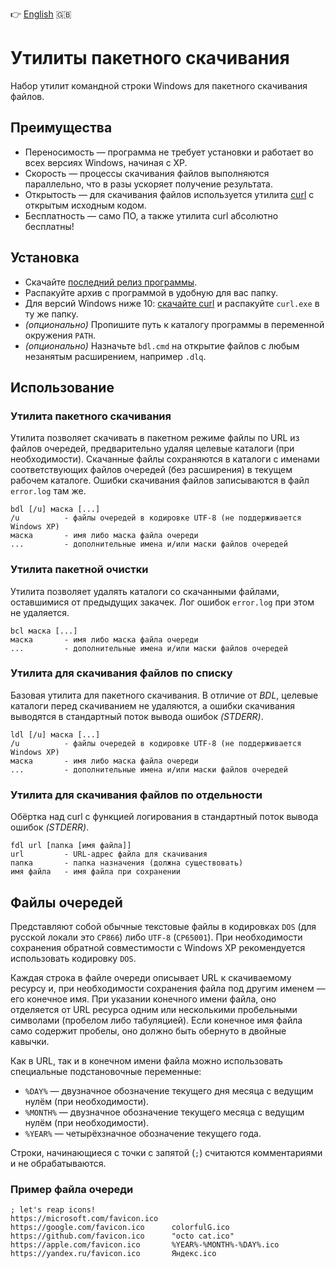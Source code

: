 👉 [English](README.md) 🇬🇧

# Утилиты пакетного скачивания

Набор утилит командной строки Windows для пакетного скачивания файлов.

## Преимущества

* Переносимость — программа не требует установки и работает во всех версиях Windows, начиная с XP.
* Скорость — процессы скачивания файлов выполняются параллельно, что в разы ускоряет получение результата.
* Открытость — для скачивания файлов используется утилита [curl](https://curl.se/) с открытым исходным кодом.
* Бесплатность — само ПО, а также утилита curl абсолютно бесплатны!

## Установка

* Скачайте [последний релиз программы](https://github.com/daniser/win-bdl/releases/latest).
* Распакуйте архив с программой в удобную для вас папку.
* Для версий Windows ниже 10: [скачайте curl](https://curl.se/windows/) и распакуйте `curl.exe` в ту же папку.
* _(опционально)_ Пропишите путь к каталогу программы в переменной окружения `PATH`.
* _(опционально)_ Назначьте `bdl.cmd` на открытие файлов с любым незанятым расширением, например `.dlq`.

## Использование

### Утилита пакетного скачивания

Утилита позволяет скачивать в пакетном режиме файлы по URL из файлов очередей,
предварительно удаляя целевые каталоги (при необходимости).
Скачанные файлы сохраняются в каталоги с именами соответствующих файлов очередей (без расширения)
в текущем рабочем каталоге. Ошибки скачивания файлов записываются в файл `error.log` там же.

```
bdl [/u] маска [...]
/u          - файлы очередей в кодировке UTF-8 (не поддерживается Windows XP)
маска       - имя либо маска файла очереди
...         - дополнительные имена и/или маски файлов очередей
```

### Утилита пакетной очистки

Утилита позволяет удалять каталоги со скачанными файлами, оставшимися от предыдущих закачек.
Лог ошибок `error.log` при этом не удаляется.

```
bcl маска [...]
маска       - имя либо маска файла очереди
...         - дополнительные имена и/или маски файлов очередей
```

### Утилита для скачивания файлов по списку

Базовая утилита для пакетного скачивания. В отличие от *BDL*, целевые каталоги перед скачиванием не удаляются,
а ошибки скачивания выводятся в стандартный поток вывода ошибок _(STDERR)_.

```
ldl [/u] маска [...]
/u          - файлы очередей в кодировке UTF-8 (не поддерживается Windows XP)
маска       - имя либо маска файла очереди
...         - дополнительные имена и/или маски файлов очередей
```

### Утилита для скачивания файлов по отдельности

Обёртка над curl с функцией логирования в стандартный поток вывода ошибок _(STDERR)_.

```
fdl url [папка [имя файла]]
url         - URL-адрес файла для скачивания
папка       - папка назначения (должна существовать)
имя файла   - имя файла при сохранении
```

## Файлы очередей

Представляют собой обычные текстовые файлы в кодировках `DOS` (для русской локали это `CP866`) либо `UTF-8` (`CP65001`).
При необходимости сохранения обратной совместимости с Windows XP рекомендуется использовать кодировку `DOS`.

Каждая строка в файле очереди описывает URL к скачиваемому ресурсу и,
при необходимости сохранения файла под другим именем — его конечное имя.
При указании конечного имени файла, оно отделяется от URL ресурса одним или несколькими пробельными символами
(пробелом либо табуляцией). Если конечное имя файла само содержит пробелы, оно должно быть обернуто в двойные кавычки.

Как в URL, так и в конечном имени файла можно использовать специальные подстановочные переменные:
* `%DAY%` — двузначное обозначение текущего дня месяца с ведущим нулём (при необходимости).
* `%MONTH%` — двузначное обозначение текущего месяца с ведущим нулём (при необходимости).
* `%YEAR%` — четырёхзначное обозначение текущего года.

Строки, начинающиеся с точки с запятой (`;`) считаются комментариями и не обрабатываются.

### Пример файла очереди

```
; let's reap icons!
https://microsoft.com/favicon.ico
https://google.com/favicon.ico      colorfulG.ico
https://github.com/favicon.ico      "octo cat.ico"
https://apple.com/favicon.ico       %YEAR%-%MONTH%-%DAY%.ico
https://yandex.ru/favicon.ico       Яндекс.ico
```
